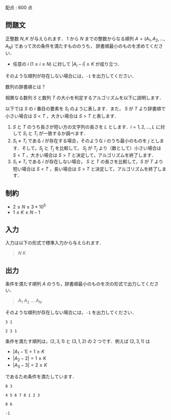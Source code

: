 配点 : $600$ 点

## 問題文

正整数 $N, K$ が与えられます．
$1$ から $N$ までの整数からなる順列 $A = (A_1, A_2, \ldots, A_N)$ であって次の条件を満たすもののうち，
辞書順最小のものを求めてください．

- 任意の $i$ ($1\leq i\leq N$) に対して $\lvert A_i - i\rvert \geq K$ が成り立つ．

そのような順列が存在しない場合には，`-1` を出力してください．

 数列の辞書順とは？ 

 
相異なる数列 $S$ と数列 $T$ の大小を判定するアルゴリズムを以下に説明します． 

以下では $S$ の $i$ 番目の要素を $S_i$ のように表します．また， $S$ が $T$ より辞書順で小さい場合は $S \lt T$ ，大きい場合は $S \gt T$ と表します．

1. $S$ と $T$ のうち長さが短い方の文字列の長さを $L$ とします．$i=1,2,\dots,L$ に対して $S_i$ と $T_i$ が一致するか調べます．
2. $S_i \neq T_i$ である $i$ が存在する場合，そのような $i$ のうち最小のものを $j$ とします．そして，$S_j$ と $T_j$ を比較して， $S_j$ が $T_j$ より（数として）小さい場合は $S \lt T$ ，大きい場合は $S \gt T$ と決定して，アルゴリズムを終了します．
3. $S_i \neq T_i$ である $i$ が存在しない場合， $S$ と $T$ の長さを比較して，$S$ が $T$ より短い場合は $S \lt T$ ，長い場合は $S \gt T$ と決定して，アルゴリズムを終了します．

## 制約

- $2\leq N\leq 3\times 10^5$
- $1\leq K\leq N - 1$

## 入力

入力は以下の形式で標準入力から与えられます．

> $N$ $K$

## 出力

条件を満たす順列 $A$ のうち，辞書順最小のものを次の形式で出力してください．

> $A_1$ $A_2$ $\ldots$ $A_N$

そのような順列が存在しない場合には，`-1` を出力してください．

```input1
3 1
```

```output1
2 3 1
```

条件を満たす順列は，$(2, 3, 1)$ と $(3, 1, 2)$ の $2$ つです．例えば $(2, 3, 1)$ は

- $\lvert A_1 - 1\rvert = 1 \geq K$
- $\lvert A_2 - 2\rvert = 1 \geq K$
- $\lvert A_3 - 3\rvert = 2 \geq K$

であるため条件を満たしています．

```input2
8 3
```

```output2
4 5 6 7 8 1 2 3
```

```input3
8 6
```

```output3
-1
```